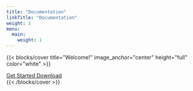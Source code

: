 ```yaml
---
title: "Documentation"
linkTitle: "Documentation"
weight: 1
menu:
  main:
    weight: 1
---
```


{{< blocks/cover title="Welcome!" image_anchor="center" height="full" color="white"  >}}

<div class="mx-auto">
	<a class="btn btn-lg btn-primary mr-3 mb-4" href="/getting-started/">
		Get Started <i class="fas fa-arrow-alt-circle-right ml-2"></i>
	</a>
	<a class="btn btn-lg btn-secondary mr-3 mb-4" href="https://releases.vino.dev/">
		Download <i class="fa fa-download ml-2 "></i>
	</a>
</div>
{{< /blocks/cover >}}

